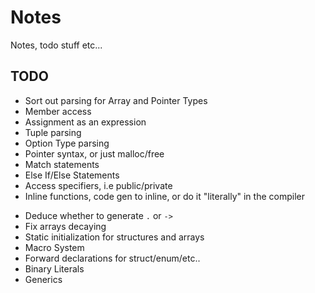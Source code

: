 # Notes
Notes, todo stuff etc...

## TODO
- Sort out parsing for Array and Pointer Types
- Member access
- Assignment as an expression
- Tuple parsing
- Option Type parsing
- Pointer syntax, or just malloc/free
- Match statements
- Else If/Else Statements
- Access specifiers, i.e public/private
- Inline functions, code gen to inline, or
  do it "literally" in the compiler
* Deduce whether to generate `.` or `->`
* Fix arrays decaying
* Static initialization for structures and arrays
* Macro System
* Forward declarations for struct/enum/etc..
* Binary Literals
* Generics
